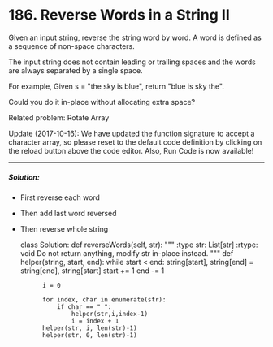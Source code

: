 # 186. Reverse Words in a String II


Given an input string, reverse the string word by word. A word is defined as a sequence of non-space characters.

The input string does not contain leading or trailing spaces and the words are always separated by a single space.

For example,
Given s = "the sky is blue",
return "blue is sky the".

Could you do it in-place without allocating extra space?

Related problem: Rotate Array

Update (2017-10-16):
We have updated the function signature to accept a character array, so please reset to the default code definition by clicking on the reload button above the code editor. Also, Run Code is now available!

---

##### Solution:

+ First reverse each word
+ Then add last word reversed
+ Then reverse whole string



  
    class Solution:
        def reverseWords(self, str):
            """
            :type str: List[str]
            :rtype: void Do not return anything, modify str in-place instead.
            """
            def helper(string, start, end):
                while start < end:
                    string[start], string[end] = string[end], string[start]
                    start += 1
                    end -= 1

            i = 0

            for index, char in enumerate(str):
                if char == " ":
                    helper(str,i,index-1)
                    i = index + 1
            helper(str, i, len(str)-1)
            helper(str, 0, len(str)-1)